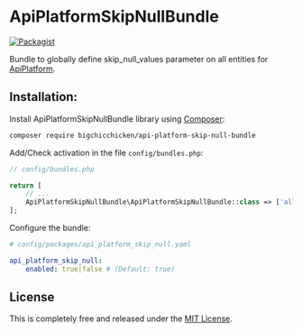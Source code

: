 # ApiPlatformSkipNullBundle

[![Packagist](https://img.shields.io/packagist/v/bigchicchicken/api-platform-skip-null-bundle?style=plastic.svg)](https://packagist.org/packages/bigchicchicken/api-platform-skip-null-bundle)

Bundle to globally define skip_null_values parameter on all entities for [ApiPlatform](https://api-platform.com/).

## Installation:

Install ApiPlatformSkipNullBundle library using [Composer](https://getcomposer.org/):

```bash
composer require bigchicchicken/api-platform-skip-null-bundle
```

Add/Check activation in the file `config/bundles.php`:

```php
// config/bundles.php

return [
    // ...
    ApiPlatformSkipNullBundle\ApiPlatformSkipNullBundle::class => ['all' => true],
];

```

Configure the bundle:

```yaml
# config/packages/api_platform_skip_null.yaml

api_platform_skip_null:
    enabled: true|false # (Default: true)
```

## License

This is completely free and released under the [MIT License](/LICENSE).
